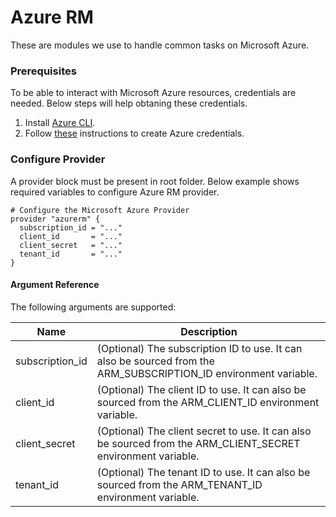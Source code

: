 # Azure RM
These are modules we use to handle common tasks on Microsoft Azure. 

### Prerequisites
To be able to interact with Microsoft Azure resources, credentials are needed. Below steps will help obtaning these credentials.
  1. Install [Azure CLI](https://docs.microsoft.com/en-us/cli/azure/install-azure-cli).
  2. Follow [these](https://www.terraform.io/docs/providers/azurerm/index.html#creating-credentials) instructions to create Azure credentials.

### Configure Provider
A provider block must be present in root folder. Below example shows required variables to configure Azure RM provider. 
```hcl
# Configure the Microsoft Azure Provider
provider "azurerm" {
  subscription_id = "..."
  client_id       = "..."
  client_secret   = "..."
  tenant_id       = "..."
}
```


#### Argument Reference
The following arguments are supported:

Name | Description
----------------- | ---------
subscription_id  | (Optional) The subscription ID to use. It can also be sourced from the ARM_SUBSCRIPTION_ID environment variable.
client_id | (Optional) The client ID to use. It can also be sourced from the ARM_CLIENT_ID environment variable.
client_secret | (Optional) The client secret to use. It can also be sourced from the ARM_CLIENT_SECRET environment variable.
tenant_id | (Optional) The tenant ID to use. It can also be sourced from the ARM_TENANT_ID environment variable.